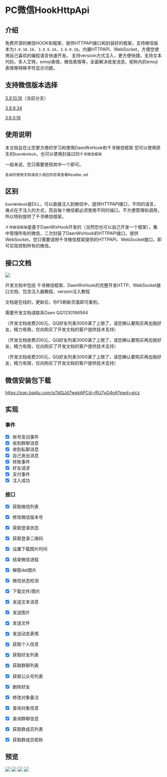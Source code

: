 # PC微信HookHttpApi

## 介绍
免费开源的微信HOOK和框架，提供HTTPAPI接口和封装好的框架，支持微信版本为`3.9.10.16`、`3.9.9.34`、`3.6.0.18`。内置HTTPAPI、WebSocket，方便您使用自己喜欢的编程语言快速开发。
支持versioin方式注入，更方便快捷。支持文本代码，多人艾特，emoji表情，微信表情等，全面解决收发消息、昵称内的emoji表情等特殊字符显示问题。

## 支持微信版本选择
[3.9.10.16](https://gitee.com/daenmax/pc-wechat-hook-http-api/tree/391016/)（当前分支）

[3.9.9.34](https://gitee.com/daenmax/pc-wechat-hook-http-api/tree/39934/)

[3.6.0.18](https://gitee.com/daenmax/pc-wechat-hook-http-api/tree/36018/)

## 使用说明

本文档旨在让您更方便的学习和使用DaenWxHook和千寻微信框架
您可以使用原生的`DaenWxHook`，也可以使用封装过的`千寻微信框架`

一般来说，您只需要使用其中一个即可。

`各自的使用文档请进入相应的目录查看Readme.md`

## 区别

`DaenWxHook`是DLL，可以直接注入到微信中，提供HTTPAPI接口，不同的语言，难点在于注入的方式，而且每个微信都必须使用不同的端口，不方便管理和调用，所以特别提供了千寻微信框架。

`千寻微信框架`是基于DaenWxHook开发的（当然您也可以自己开发一个框架），集中管理所有的微信，二次封装了DaenWxHook的HTTPAPI接口，提供WebSocket，您只需要调用千寻微信框架提供的HTTPAPI、WebSocket接口，即可实现控制所有的微信。


## 接口文档

![](https://img.cdn.apipost.cn/client/user/0/avatar/748dd95d0520f728a75156a010ed8378667f6b977c2d7.png)

开发文档中包括 千寻微信框架、DaenWxHook的完整开发HTTP、WebSocket接口文档、包含注入器教程、version注入教程

文档是在线的，更新后，你F5刷新页面即可看到。

需要开发文档请联系Daen QQ1330166564

（开发文档收费200元，QQ好友列表3000满了上限了，请您确认要购买再加我好友，精力有限，仅向购买了开发文档的客户提供技术支持）

（开发文档收费200元，QQ好友列表3000满了上限了，请您确认要购买再加我好友，精力有限，仅向购买了开发文档的客户提供技术支持）

（开发文档收费200元，QQ好友列表3000满了上限了，请您确认要购买再加我好友，精力有限，仅向购买了开发文档的客户提供技术支持）


## 微信安装包下载
https://pan.baidu.com/s/1dQJd7wpkAPCd-rRU7vG4nA?pwd=aicz

## 实现

### 事件

- [x] 账号变动事件
- [x] 收到群聊消息
- [x] 收到私聊消息
- [x] 自己发出消息
- [x] 转账事件
- [x] 好友请求
- [x] 支付事件
- [x] 注入成功

### 接口

- [x] 获取微信列表
- [x] 修改微信版本号
- [x] 获取登录状态
- [x] 获取登录二维码
- [x] 设置下载图片时间
- [x] 结束微信进程
- [x] 解密dat图片
- [x] 微信状态检测
- [x] 下载文件/图片
- [x] 发送文本消息
- [x] 发送图片
- [x] 发送文件
- [x] 发送动态表情
- [x] 获取个人信息
- [x] 获取好友列表
- [x] 获取群聊列表
- [x] 获取公众号列表
- [x] 删除好友
- [x] 修改对象备注
- [x] 查询对象信息
- [x] 查询群聊信息
- [x] 获取群成员列表
- [x] 获取群成员昵称


## 预览

![](https://img.cdn.apipost.cn/client/user/0/avatar/748dd95d0520f728a75156a010ed8378667f6d0c60e76.png)
![](https://img.cdn.apipost.cn/client/user/0/avatar/748dd95d0520f728a75156a010ed8378667f6d16d339b.png)
![](https://img.cdn.apipost.cn/client/user/0/avatar/748dd95d0520f728a75156a010ed8378667f71d265bda.png)
![](https://img.cdn.apipost.cn/client/user/0/avatar/748dd95d0520f728a75156a010ed8378667f6d223089c.png)